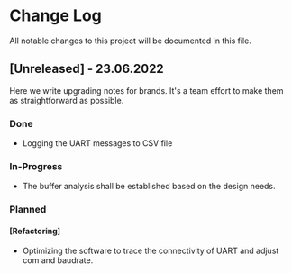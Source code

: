 
# Change Log
All notable changes to this project will be documented in this file.

 
## [Unreleased] - 23.06.2022
 
Here we write upgrading notes for brands. It's a team effort to make them as
straightforward as possible.
 
### Done
- Logging the UART messages to CSV file
 
### In-Progress
- The buffer analysis shall be established based on the design needs.

### Planned
#### [Refactoring] 
- Optimizing the software to trace the connectivity of UART and adjust com and baudrate.


